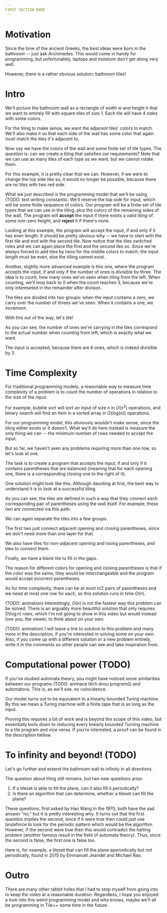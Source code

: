 ```yaml
---
FIRST SECTION NAME
---
```


# Motivation
Since the time of the ancient Greeks, the best ideas were born in the bathroom -- just ask Archimedes. This would come in handy for programming, but unfortunately, laptops and moisture don't get along very well.

However, there is a rather obvious solution: bathroom tiles!

# Intro
We'll picture the bathroom wall as a rectangle of width $w$ and height $h$ that we want to entirely fill with square tiles of size $1$. Each tile will have $4$ sides with some colors.

For the tiling to make sense, we want the adjacent tiles' colors to match. We'll also make it so that each side of the wall has some color that again must match the tiles it's adjacent to.

Now say we have the colors of the wall and some finite set of tile types. The question is: can we create a tiling that satisfies our requirements? Note that we can use as many tiles of each type as we want, but we cannot rotate them.

For this example, it is pretty clear that we can. However, if we were to change the top side like so, it would no longer be possible, because there are no tiles with two red side.

What we just described is the programming model that we'll be using (TODO: text writing constants). We'll reserve the top side for input, which will be some finite sequence of colors. Our program will be a finite set of tile types that we can use in the tiling, plus the colors of the remaining sides of the wall. The program will **accept** the input if there exists a valid tiling of some non-zero height, and **reject** it if there's none.

Looking at this example, the program will accept the input, if and only if it has even length. It should be pretty obvious why -- we have to start with the first tile and end with the second tile. Now notice that the tiles switched roles and we can again place the first and the second like so. Since we're always forced to add tiles by twos for the middle colors to match, the input length must be even, else the tilling cannot exist.

Another, slightly more advanced example is this one, where the program accepts the input, if and only if the number of ones is divisible by three. The idea is to count, how many ones we've seen when tiling from the left. When counting, we'll loop back to 0 when the count reaches 3, because we're only intereseted in the remainder after division.

The tiles are divided into two groups: when the input contains a zero, we carry over the number of threes we've seen. When it contains a one, we increment.

With this out of the way, let's tile!

As you can see, the number of ones we're carrying in the tiles correspond to the actual number when counting from left, which is exactly what we want.

The input is accepted, because there are 6 ones, which is indeed divisible by 3.


# Time Complexity
For traditional programming models, a reasonable way to measure time complexity of a problem is to count the number of operations in relation to the size of the input.

For example, bubble sort will sort an input of size $n$ in $O(n^2)$ operations, and binary search will find an item in a sorted array in $O(log(n))$ operations.

For our programming model, this obviously wouldn't make sense, since the tiling either exists or it doesn't. What we'll do here instead is measure the only thing we can -- the minimum number of rows needed to accept the input.

But so far, we haven't seen any problems requiring more than one row, so let's look at one.

The task is to create a program that accepts the input, if and only if it contains parentheses that are balanced (meaning that for each opening one, there is a corresponding closing one to the right of it).

One solution might look like this. Although daunting at first, the best way to understand it is to look at a successful tiling.

As you can see, the tiles are defined in such a way that they connect each corresponding pair of parentheses using the wall itself. For example, these two are connected via this path.

We can again separate the tiles into a few groups.

The first two just connect adjacent opening and closing parentheses, since we don't need more than one layer for that.

We also have tiles for non-adjacent opening and losing parentheses, and tiles to connect them. 

Finally, we have a blank tile to fill in the gaps.

The reason for different colors for opening and closing parentheses is that if the color was the same, they would be interchangeable and the program would accept incorrect parentheses.

As for time complexity, there can be at most $n/2$ pairs of parentheses and we need at most one row for each, so this solution runs in time $O(n)$.

(TODO: animation)
Interestingly, $O(n)$ is not the fastest way this problem can be solved. There is an arguably more beautiful solution that only requires $O(\log n)$ rows, which I'm not going to show in this video but would instead love you, the viewer, to think about on your own.

(TODO: animation)
I will leave a link to solution to this problem and many more in the description, if you're interested in solving some on your own. Also, if you come up with a different solution or a new problem entirely, write it in the comments so other people can see and take inspiration from.


# Computational power (TODO)
If you've studied automata theory, you might have noticed some similarities between our programs (TODO: animace těch dvou programů) and automatons. This is, as we'll see, no coincidence.

Our model turns out to be equivalent to a linearly bounded Turing machine. By this we mean a Turing machine with a finite tape that is as long as the input.

Proving this requires a bit of work and is beyond the scope of this video, but essentially boils down to reducing every linearly bounded Turning machine to a tile program and vice versa. If you're interested, a proof can be found in the description bellow.


# To infinity and beyond! (TODO)
Let's go further and extend the bathroom wall to infinity in all directions.

The question about tiling still remains, but two new questions arise:

1. If a tileset is able to fill the plane, can it also fill it periodically?
2. Is there an algorithm that can determine, whether a tileset can fill the plane?

These questions, first asked by Hao Wang in the 1970, both have the sad answer "no," but it is pretty interesting why. It turns out that the first question implies the second, since if it were true then could just use bruteforce to look for the periodic pattern which would be the algorithm. However, if the second were true then this would contradict the halting problem (another famous result in the field of automata theory). Thus, since the second is false, the first one is false too.

Here is, for example, a tileset that can fill the plane aperiodically but not periodically, found in 2015 by Emmanuel Jeandel and Michael Rao.


# Outro
There are many other rabbit holes that I had to stop myself from going into to keep the video at a reasonable duration. Regardless, I hope you enjoyed a look into this weird programming model and who knows, maybe we'll all be programming in Tile++ some time in the future.
